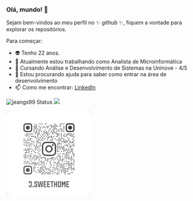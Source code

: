 ### Olá, mundo! 👋


Sejam bem-vindos ao meu perfil no ✨ _github_ ✨, fiquem a vontade para explorar os repositórios.

Para começar:

- :alien: Tenho 22 anos.
- 🔭 Atualmente estou trabalhando como Analista de Microinformática
- 🌱 Cursando Análise e Desenvolvimento de Sistemas na Uninove - 4/5
- 🤔 Estou procurando ajuda para saber como entrar na área de desenvolvimento
- 📫 Como me encontrar: [LinkedIn](https://is.gd/lAlIpw)

![jeangs99 Status](https://github-readme-stats.vercel.app/api?username=jeangs99&show_icons=true&theme=dark&include_all_commits=true&count_private=true")
<img height="180em" src="https://github-readme-stats.vercel.app/api/top-langs/?username=rafaballerini&layout=compact&langs_count=7&theme=dark"/>


![insta](insta.png)
